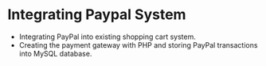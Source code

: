 ﻿# Integrating Paypal System

* Integrating PayPal into existing shopping cart system.
* Creating the payment gateway with PHP and storing PayPal transactions into MySQL database.
